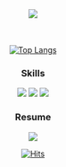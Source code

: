 <div align=center>
  <a href="#"><img src="https://capsule-render.vercel.app/api?type=soft&color=2c2c2c&height=100&section=header&text=Hello%20I'm%20TaeHo!&fontSize=50&fontColor=1CA673" /></a>
  
  <br>
  <br>
  <br>

  <a href="#">[![Top Langs](https://github-readme-stats.vercel.app/api/top-langs/?username=mintaeh0&layout=compact&theme=dark)](https://github.com/mintaeh0/github-readme-stats)</a>
  ### Skills
  <a href="#">![](https://img.shields.io/badge/Dart-0175C2?style=for-the-badge&logo=dart&logoColor=white)</a>
  <a href="#">![](https://img.shields.io/badge/Flutter-02569B?style=for-the-badge&logo=flutter&logoColor=white)</a>
  <a href="#">![](https://img.shields.io/badge/Firebase-039BE5?style=for-the-badge&logo=Firebase&logoColor=white)</a>

  
  ### Resume
  <a href="https://bit.ly/4d0FAAn">![](https://img.shields.io/badge/Notion-000000?style=for-the-badge&logo=Notion&logoColor=white)</a>
  
  <a href="#">[![Hits](https://hits.seeyoufarm.com/api/count/incr/badge.svg?url=https%3A%2F%2Fgithub.com%2Fmintaeh0&count_bg=%2379C83D&title_bg=%23555555&icon=&icon_color=%23E7E7E7&title=hits&edge_flat=false)](https://hits.seeyoufarm.com)</a>

</div>
